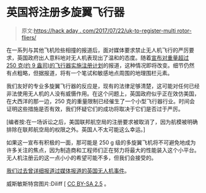 # 英国将注册多旋翼飞行器

> 原文:[https://hack aday . com/2017/07/22/uk-to-register-multi rotor-fliers/](https://hackaday.com/2017/07/22/uk-to-register-multirotor-fliers/)

在一系列与其他飞机险些相撞的报道后，面对媒体要求禁止无人机飞行的严厉要求，英国政府出人意料地对无人机表现出了温和的态度。随着[宣布对重量超过 250 克(约 9 盎司)的飞行器实施注册计划](http://www.bbc.co.uk/news/technology-40684581)的报道，这种情况即将改变。细节仍然有点粗略，但据报道，将有一个笔试和敏感地点周围的地理围栏元素。

我们友好的专业多旋翼飞行器的反应是，现有的法律足够清楚，这可能对任何已经非法使用无人机的人没有威慑作用。在这个问题上，英国政府似乎正在效仿美国，在大西洋的那一边，250 克的重量限制已经催生了一个小型飞行器行业。时间会证明这些措施是否有效，我们怀疑它们的成功将取决于它们是否过于严厉。

[编者按:在一场诉讼之后，美国联邦航空局的注册要求被取消了，因为航模被明确排除在联邦航空局的权限之外。英国人不太可能这么幸运。]

如果这一宣布有积极的一面，那可能是 250 g 级的多旋翼飞机将不可避免地成为许多关注的焦点，因为制造商和工程师们正在努力将最大的性能装入这个小平台。无人机注册云的这一点小小的希望可能不多，但我们会接受的。

[我们过去曾详细报道过媒体报道的英国无人机事件](http://hackaday.com/2016/05/02/debunking-the-drone-versus-plane-hysteria/)。

威斯敏斯特宫图片:Diliff [ [CC BY-SA 2.5](https://commons.wikimedia.org/wiki/File:Palace_of_Westminster,_London_-_Feb_2007.jpg?uselang=en-gb) 。
